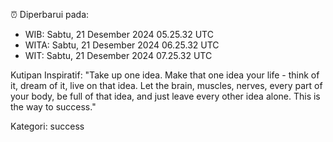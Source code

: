⏰ Diperbarui pada:
- WIB: Sabtu, 21 Desember 2024 05.25.32 UTC
- WITA: Sabtu, 21 Desember 2024 06.25.32 UTC
- WIT: Sabtu, 21 Desember 2024 07.25.32 UTC

Kutipan Inspiratif:
"Take up one idea. Make that one idea your life - think of it, dream of it, live on that idea. Let the brain, muscles, nerves, every part of your body, be full of that idea, and just leave every other idea alone. This is the way to success."


Kategori: success

